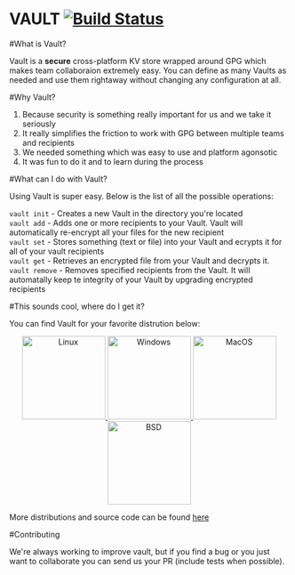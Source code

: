 VAULT  [![Build Status](https://travis-ci.org/franela/vault.svg?branch=master)](https://travis-ci.org/franela/vault)
=====


#What is Vault?

Vault is a __secure__ cross-platform KV store wrapped around GPG which makes team collaboraion extremely easy. 
You can define as many Vaults as needed and use them rightaway without changing any configuration at all.


#Why Vault?

1. Because security is something really important for us and we take it seriously
2. It really simplifies the friction to work with GPG between multiple teams and recipients
3. We needed something which was easy to use and platform agonsotic
4. It was fun to do it and to learn during the process


#What can I do with Vault?

Using Vault is super easy. Below is the list of all the possible operations:

`vault init` - Creates a new Vault in the directory you're located  
`vault add` - Adds one or more recipients to your Vault. Vault will automatically re-encrypt all your files for the new recipient  
`vault set` - Stores something (text or file) into your Vault and ecrypts it for all of your vault recipients  
`vault get` - Retrieves an encrypted file from your Vault and decrypts it.  
`vault remove` - Removes specified recipients from the Vault. It will automatally keep te integrity of your Vault by upgrading encrypted recipients  


#This sounds cool, where do I get it?


You can find Vault for your favorite distrution below:  


<p align="center">
  <a href="https://github.com/franela/vault/releases/download/0.0.1/linux.zip" ><img width="150px" height="150px" src="http://imagenes.es.sftcdn.net/blog/es/2013/09/Tux-Seguridad.png" alt="Linux"/> </a>
  <a href="https://github.com/franela/vault/releases/download/0.0.1/windows.zip" ><img width="150px" height="150px" src="http://webpamplona.com/wp-content/uploads/2014/06/windows.png" alt="Windows" /> </a>
  <a href="https://github.com/franela/vault/releases/download/0.0.1/darwin.zip" ><img width="150px" height="150px" src="http://jvcapital.it/wp-content/uploads/2014/08/apple-finanziamenti.png" alt="MacOS" /> </a>
  <a href="https://github.com/franela/vault/releases/download/0.0.1/freebsd.zip" ><img width="150px" height="150px" src="http://1.bp.blogspot.com/-mls96EYcCoA/U-sS1D6FknI/AAAAAAAATqk/BCRJYO9jR4U/s1600/freebsd.png" alt="BSD" /> </a>
  
</p>


More distributions and source code can be found [here](https://github.com/franela/vault/releases)



#Contributing

We're always working to improve vault, but if you find a bug or you just want to collaborate you can send us your PR (include tests when possible).

